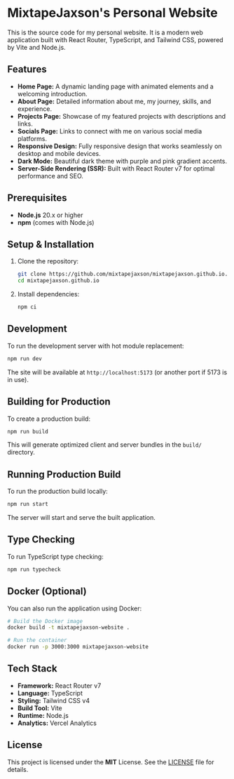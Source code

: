 # MixtapeJaxson's Personal Website

This is the source code for my personal website. It is a modern web application built with React Router, TypeScript, and Tailwind CSS, powered by Vite and Node.js.

## Features

*   **Home Page:** A dynamic landing page with animated elements and a welcoming introduction.
*   **About Page:** Detailed information about me, my journey, skills, and experience.
*   **Projects Page:** Showcase of my featured projects with descriptions and links.
*   **Socials Page:** Links to connect with me on various social media platforms.
*   **Responsive Design:** Fully responsive design that works seamlessly on desktop and mobile devices.
*   **Dark Mode:** Beautiful dark theme with purple and pink gradient accents.
*   **Server-Side Rendering (SSR):** Built with React Router v7 for optimal performance and SEO.

## Prerequisites

*   **Node.js** 20.x or higher
*   **npm** (comes with Node.js)

## Setup & Installation

1. Clone the repository:
   ```bash
   git clone https://github.com/mixtapejaxson/mixtapejaxson.github.io.git
   cd mixtapejaxson.github.io
   ```

2. Install dependencies:
   ```bash
   npm ci
   ```

## Development

To run the development server with hot module replacement:

```bash
npm run dev
```

The site will be available at `http://localhost:5173` (or another port if 5173 is in use).

## Building for Production

To create a production build:

```bash
npm run build
```

This will generate optimized client and server bundles in the `build/` directory.

## Running Production Build

To run the production build locally:

```bash
npm run start
```

The server will start and serve the built application.

## Type Checking

To run TypeScript type checking:

```bash
npm run typecheck
```

## Docker (Optional)

You can also run the application using Docker:

```bash
# Build the Docker image
docker build -t mixtapejaxson-website .

# Run the container
docker run -p 3000:3000 mixtapejaxson-website
```

## Tech Stack

*   **Framework:** React Router v7
*   **Language:** TypeScript
*   **Styling:** Tailwind CSS v4
*   **Build Tool:** Vite
*   **Runtime:** Node.js
*   **Analytics:** Vercel Analytics

## License

This project is licensed under the **MIT** License. See the [LICENSE](LICENSE) file for details.